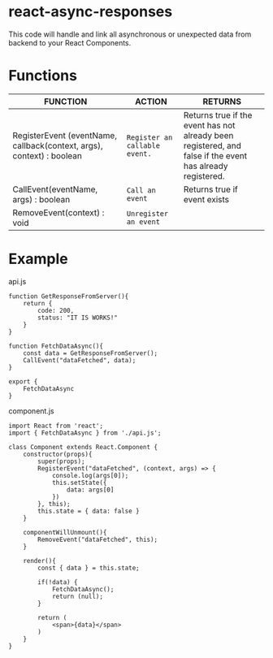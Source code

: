 # react-async-responses

This code will handle and link all asynchronous or unexpected data from backend to your React Components.


# Functions

|FUNCTION|ACTION                         |RETURNS|
|----------------|-------------------------------|-----------------------------|
|RegisterEvent (eventName, callback(context, args), context) : boolean |`Register an callable event.`            |Returns true if the event has not already been registered, and false if the event has already registered.|
|CallEvent(eventName, args) : boolean|`Call an event`            |Returns true if event exists          |
|RemoveEvent(context) : void         |`Unregister an event`||

# Example

api.js

    function GetResponseFromServer(){
		return {
			code: 200,
			status: "IT IS WORKS!"
		}
	}

	function FetchDataAsync(){
		const data = GetResponseFromServer();
		CallEvent("dataFetched", data);
	}

	export {
		FetchDataAsync
	}

component.js

    
    import React from 'react';
    import { FetchDataAsync } from './api.js';
    
    class Component extends React.Component {
		constructor(props){
			super(props);
			RegisterEvent("dataFetched", (context, args) => {
				console.log(args[0]);
				this.setState({
					data: args[0]
				})
			}, this);
			this.state = { data: false }
		}
		
		componentWillUnmount(){
			RemoveEvent("dataFetched", this);
		}

		render(){
			const { data } = this.state;
	
			if(!data) {
				FetchDataAsync();
				return (null);
			}
	
			return (
				<span>{data}</span>
			)
		}
	}
